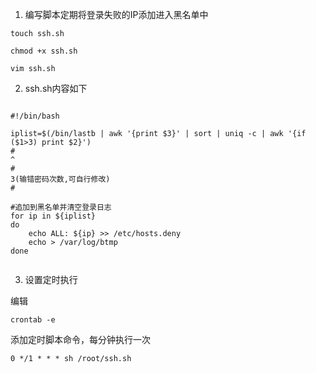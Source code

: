 1. 编写脚本定期将登录失败的IP添加进入黑名单中
```
touch ssh.sh

chmod +x ssh.sh

vim ssh.sh
```
2. ssh.sh内容如下

```

#!/bin/bash

iplist=$(/bin/lastb | awk '{print $3}' | sort | uniq -c | awk '{if ($1>3) print $2}')
#                                                                      ^
#                                                                      3(输错密码次数,可自行修改)
#

#追加到黑名单并清空登录日志
for ip in ${iplist}
do
	echo ALL: ${ip} >> /etc/hosts.deny
	echo > /var/log/btmp
done


```

3. 设置定时执行

编辑
```
crontab -e

```

添加定时脚本命令，每分钟执行一次
```
0 */1 * * * sh /root/ssh.sh
```
